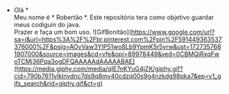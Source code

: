 * Olá * <br/>
Meu nome é * Robertão *. Este repositório tera como objetivo guardar meus codiguin do java. <br/>
Prazer e faça um bom uso.
![GifBonitão](https://www.google.com/url?sa=i&url=https%3A%2F%2Fbr.pinterest.com%2Fpin%2F591449363537376000%2F&psig=AOvVaw3YIP51wo8Lb9YpmK5r5yrw&ust=1727357681907000&source=images&cd=vfe&opi=89978449&ved=0CBMQjRxqFwoTCMj36Pqa3ogDFQAAAAAdAAAAABAE](https://media.giphy.com/media/qIE7nKYuG4jZK/giphy.gif?cid=790b7611vlklnvdnc7ds9q8my40cdzq00s9g4nzkdg98pka7&ep=v1_gifs_search&rid=giphy.gif&ct=g)
